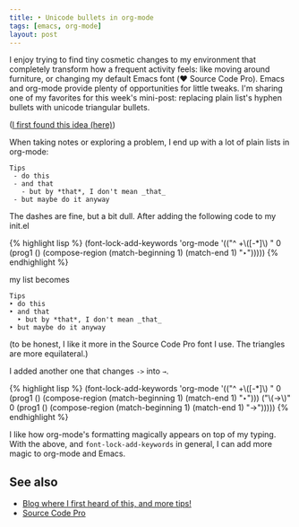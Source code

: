 ```yaml
---
title: ‣ Unicode bullets in org-mode
tags: [emacs, org-mode]
layout: post
---
```


I enjoy trying to find tiny cosmetic changes to my environment that
completely transform how a frequent activity feels: like moving around
furniture, or changing my default Emacs font (❤︎ Source Code Pro).
Emacs and org-mode provide plenty of opportunities for little tweaks.
I'm sharing one of my favorites for this week's mini-post: replacing
plain list's hyphen bullets with unicode triangular bullets.

([I first found this idea (here)](http://www.howardism.org/Technical/Emacs/orgmode-wordprocessor.html))

When taking notes or exploring a problem, I end up with a lot of plain
lists in org-mode:

    Tips
     - do this
     - and that
       - but by *that*, I don't mean _that_
     - but maybe do it anyway

The dashes are fine, but a bit dull.  After adding the following code to my init.el

{% highlight lisp %}
(font-lock-add-keywords 'org-mode
                        '(("^ +\\([-*]\\) "
                           0 (prog1 () (compose-region (match-beginning 1) (match-end 1) "‣")))))
{% endhighlight %}

my list becomes

    Tips
    ‣ do this
    ‣ and that
      ‣ but by *that*, I don't mean _that_
    ‣ but maybe do it anyway

(to be honest, I like it more in the Source Code Pro font I use. The triangles are more equilateral.)

I added another one that changes `->` into `→`.

{% highlight lisp %}
(font-lock-add-keywords 'org-mode
                        '(("^ +\\([-*]\\) "
                           0 (prog1 () (compose-region (match-beginning 1) (match-end 1) "‣")))
                          ("\\(->\\)"
                           0 (prog1 () (compose-region (match-beginning 1) (match-end 1) "→")))))
{% endhighlight %}

I like how org-mode's formatting magically appears on top of my
typing.  With the above, and `font-lock-add-keywords` in general, I
can add more magic to org-mode and Emacs.

## See also

- [Blog where I first heard of this, and more tips!](http://www.howardism.org/Technical/Emacs/orgmode-wordprocessor.html)
- [Source Code Pro](https://github.com/adobe-fonts/source-code-pro)
